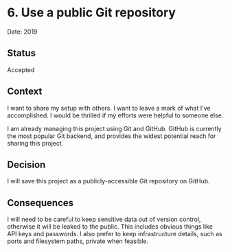 # 6. Use a public Git repository

Date: 2019

## Status

Accepted

## Context

I want to share my setup with others.
I want to leave a mark of what I've accomplished.
I would be thrilled if my efforts were helpful to someone else.

I am already managing this project using Git and GitHub.
GitHub is currently the most popular Git backend,
and provides the widest potential reach for sharing this project.

## Decision

I will save this project as a publicly-accessible Git repository on GitHub.

## Consequences

I will need to be careful to keep sensitive data out of version control,
otherwise it will be leaked to the public.
This includes obvious things like API keys and passwords.
I also prefer to keep infrastructure details, such as ports and filesystem paths, private when feasible.
